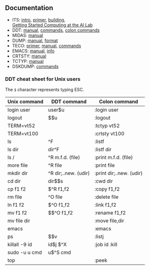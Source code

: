 ## Documentation

- ITS: [intro](info/intro.29), [primer](_info_/its.primer),
  [building](kshack/build.doc),  
  [Getting Started Computing at the AI Lab](ai_wp_235.pdf)
- DDT: [manual](info/ddt.33), [commands](_info_/ddtord.1462),
  [colon commands](_info_/ddt.:cmnds)
- MIDAS: [manual](info/midas.25)
- DUMP: [manual](_info_/dump.info), [format](sysdoc/dump.format)
- TECO: [primer](_teco_/teco.primer), [manual](info/tecman.20),
  [commands](_teco_/tecord.1132)
- EMACS: [manual](emacs1/emacs.guide), [info](info/emacs.147)
- CRTSTY: [manual](info/crtsty.39)
- TCTYP: [manual](_info_/tctyp.order)
- DSKDUMP: [commands](sysdoc/dskdmp.order)

### DDT cheat sheet for Unix users

The `$` character represents typing ESC.

| Unix command  | DDT command          | Colon command            |
| ------------- | -------------------- | ------------------------ |
| login user   	| user$u               | :login user              |
| logout       	| $$u                  | :logout                  |
| TERM=vt52     |                      | :tctyp vt52              |
| TERM=vt100    |                      | :crtsty vt100            |
| ls           	| ^F                   | :listf                   |
| ls dir       	| dir^F                | :listf dir               |
| ls /         	| ^R m.f.d. (file)     | :print m.f.d. (file)     |
| more file    	| ^R file              | :print file              |
| mkdir dir    	| ^R dir;..new. (udir) | :print dir;..new. (udir) |
| cd dir       	| dir$$s               | :cwd dir                 |
| cp f1 f2     	| $^R f1,f2            | :copy f1,f2              |
| rm file      	| ^O file              | :delete file             |
| ln f1 f2     	| $^O f1,f2            | :link f1,f2              |
| mv f1 f2     	| $$^O f1,f2           | :rename f1,f2            |
| mv file dir  	|                      | :move file,dir           |
| emacs         |                      | :emacs                   |
| ps           	| $$v                  | :listj                   |
| killall -9 id	| id$j  $^X            | :job id  :kill           |
| sudo -u u cmd | u$^S cmd             |                          |
| top           |                      | :peek                    |
